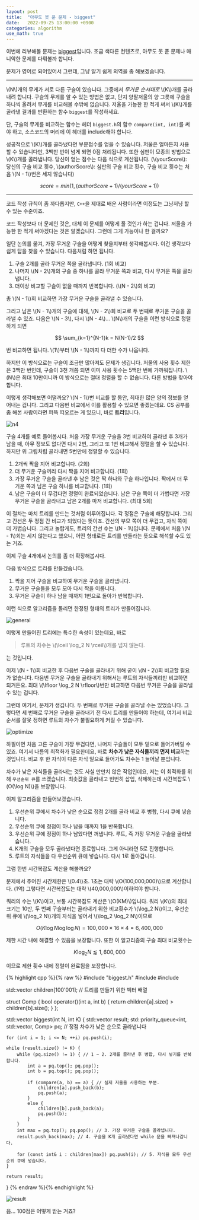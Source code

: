 ```yaml
---
layout: post
title:  "아무도 못 푼 문제 - biggest"
date:   2022-09-25 13:00:00 +0900
categories: algorithm
use_math: true
---
```


이번에 리뷰해볼 문제는 [biggest][q]입니다. 조금 색다른 컨텐츠로, 아무도 못 푼 문제나 매니악한 문제를 다뤄볼까 합니다. 

문제가 영어로 되어있어서 그런데, 그냥 알기 쉽게 의역을 좀 해보겠습니다.

- - -

\\(N\\)개의 무게가 서로 다른 구슬이 있습니다. 그중에서 <em>무거운 순서대로</em> \\(K\\)개를 골라내려 합니다. 구슬의 무게를 알 수 있는 방법은 없고, 단지 양팔저울의 양 그릇에 구슬을 하나씩 올려서 무게를 비교해볼 수밖에 없습니다. 저울을 가능한 한 적게 써서 \\(K\\)개를 골라낸 결과를 반환하는 함수 `biggest`를 작성하세요.

단, 구슬의 무게를 비교하는 함수는 헤더 `biggest.h`의 함수 `compare(int, int)`를 써야 하고, 소스코드의 머리에 이 헤더를 include해야 합니다.

성공적으로 \\(K\\)개를 골라냈다면 부분점수를 얻을 수 있습니다. 저울은 얼마든지 사용할 수 있습니다만, 3백만 번이 넘게 되면 0점 처리됩니다. 또한 심판이 모종의 방법으로 \\(K\\)개를 골라냅니다. 당신이 얻는 점수는 다음 식으로 계산됩니다. (\\(yourScore\\): 당신의 구슬 비교 횟수, \\(authorScore\\): 심판의 구슬 비교 횟수, 구슬 비교 횟수는 처음 \\(N - 1\\)번은 세지 않습니다)

$$ score = min(1, (authorScore + 1) / (yourScore + 1)) $$

- - -

코드 작성 규칙이 좀 까다롭지만, `C++`을 제대로 배운 사람이라면 이정도는 그냥저냥 할 수 있는 수준이죠. 

코드 작성보다 더 문제인 것은, 대체 이 문제를 어떻게 풀 것인가 하는 겁니다. 저울을 가능한 한 적게 써야겠다는 것은 알겠습니다. 그런데 그게 가능이나 한 걸까요?

일단 논의를 옮겨, 가장 무거운 구슬을 어떻게 찾을지부터 생각해봅시다. 이건 생각보다 쉽게 답을 찾을 수 있습니다. 다음처럼 하면 됩니다.

1. 구슬 2개를 골라 무거운 쪽을 골라냅니다. (1회 비교)
2. 나머지 \\(N - 2\\)개의 구슬 중 하나를 골라 무거운 쪽과 비교, 다시 무거운 쪽을 골라냅니다.
3. 더이상 비교할 구슬이 없을 때까지 반복합니다. (\\(N - 2\\)회 비교)

총 \\(N - 1\\)회 비교하면 가장 무거운 구슬을 골라낼 수 있습니다.

그리고 남은 \\(N - 1\\)개의 구슬에 대해, \\(N - 2\\)회 비교로 두 번째로 무거운 구슬을 골라낼 수 있죠.
다음은 \\(N - 3\\), 다시 \\(N - 4\\)... \\(N\\)개의 구슬을 이런 방식으로 정렬하게 되면

$$ \sum_{k=1}^{N-1}k = N(N-1)/2 $$

번 비교하면 됩니다. \\(1\\)부터 \\(N - 1\\)까지 다 더한 수가 나옵니다.

하지만 이 방식으로는 구슬이 조금만 많아져도 문제가 생깁니다. 저울의 사용 횟수 제한은 3백만 번인데, 구슬이 3천 개쯤 되면 이미 사용 횟수는 5백만 번에 가까워집니다. \\(N\\)은 최대 10만이니까 이 방식으로는 절대 정렬을 할 수 없습니다. 다른 방법을 찾아야 합니다.

이렇게 생각해보면 어떨까요? \\(N - 1\\)번 비교를 할 동안, 최대한 많은 양의 정보를 얻어내는 겁니다. 그리고 다음번 비교에서 이를 활용할 수 있으면 좋겠는데요. CS 공부를 좀 해본 사람이라면 퍼뜩 떠오르는 게 있으니, 바로 <strong>트리</strong>입니다.

![n4](/assets/images/2022-09-25-biggest/n4.png)

구슬 4개를 예로 들어봅시다. 처음 가장 무거운 구슬을 3번 비교하여 골라낸 후 3개가 남을 때, 아무 정보도 없다면 다시 2번, 그리고 또 1번 비교해서 정렬을 할 수 있습니다. 하지만 위 그림처럼 골라내면 5번만에 정렬할 수 있습니다.

1. 2개씩 짝을 지어 비교합니다. (2회)
2. 더 무거운 구슬끼리 다시 짝을 지어 비교합니다. (1회)
3. 가장 무거운 구슬을 골라낸 후 남은 것은 짝 하나와 구슬 하나입니다. 짝에서 더 무거운 쪽과 남은 구슬 하나를 비교합니다. (1회)
4. 남은 구슬이 더 무겁다면 정렬이 완료되었습니다. 남은 구슬 쪽이 더 가볍다면 가장 무거운 구슬을 골라내고 남은 2개를 마저 비교합니다. (최대 5회)

이 절차는 마치 트리를 만드는 것처럼 이루어집니다. 각 정점은 구슬에 해당합니다. 그리고 간선은 두 정점 간 비교가 되었다는 뜻이죠. 간선의 부모 쪽이 더 무겁고, 자식 쪽이 더 가볍습니다. 그리고 놀랍게도, 트리의 간선 수는 \\(N - 1\\)입니다. 문제에서 처음 \\(N - 1\\)회는 세지 않는다고 했으니, 어떤 형태로든 트리를 만들라는 뜻으로 해석할 수도 있는 거죠.

이제 구슬 4개에서 논의를 좀 더 확장해봅시다.

다음 방식으로 트리를 만들겠습니다.

1. 짝을 지어 구슬을 비교하여 무거운 구슬을 골라냅니다.
2. 무거운 구슬들을 모두 모아 다시 짝을 이룹니다.
3. 무거운 구슬이 하나 남을 때까지 1번으로 돌아가 반복합니다.

이런 식으로 알고리즘을 돌리면 한정된 형태의 트리가 만들어집니다.

![general](/assets/images/2022-09-25-biggest/general.png)

이렇게 만들어진 트리에는 특수한 속성이 있는데요, 바로

> 루트의 차수는 \\(\lceil \log_2 N \rceil\\)개를 넘지 않는다.

는 것입니다.

이제 \\(N - 1\\)회 비교한 후 다음번 구슬을 골라내기 위해 굳이 \\(N - 2\\)회 비교할 필요가 없습니다. 다음번 무거운 구슬을 골라내기 위해서는 루트의 자식들끼리만 비교하면 되거든요. 최대 \\(\lfloor \log_2 N \rfloor\\)번만 비교하면 다음번 무거운 구슬을 골라낼 수 있는 겁니다.

그런데 여기서, 문제가 생깁니다. 두 번째로 무거운 구슬을 골라낼 수는 있었습니다. 그렇다면 세 번째로 무거운 구슬을 골라내기 전 다시 트리를 만들어야 하는데, 여기서 비교 순서를 잘못 정하면 루트의 차수가 불필요하게 커질 수 있습니다.

![optimize](/assets/images/2022-09-25-biggest/optimize.png)

하필이면 처음 고른 구슬이 가장 무겁다면, 나머지 구슬들이 모두 밑으로 들어가버릴 수 있죠. 여기서 나름의 최적화가 필요한데요, 바로 <strong>차수가 낮은 자식들끼리 먼저 비교</strong>하는 것입니다. 비교 후 한 자식이 다른 자식 밑으로 들어가도 차수는 1 늘어날 뿐입니다.

차수가 낮은 자식들을 골라내는 것도 사실 만만치 않은 작업인데요, 저는 이 최적화를 위해 `우선순위 큐`를 쓰겠습니다. 최솟값을 골라내고 빈번히 삽입, 삭제하는데 시간복잡도 \\(O(\log N)\\)을 보장합니다.

이제 알고리즘을 만들어보겠습니다.

1. 우선순위 큐에서 차수가 낮은 순으로 정점 2개를 골라 비교 후 병합, 다시 큐에 넣습니다.
2. 우선순위 큐에 정점이 하나 남을 때까지 1을 반복합니다.
3. 우선순위 큐에 정점이 하나 남았다면 꺼냅니다. 루트, 즉 가장 무거운 구슬을 골라냈습니다.
4. K개의 구슬을 모두 골라냈다면 종료합니다. 그게 아니라면 5로 진행합니다.
5. 루트의 자식들을 다 우선순위 큐에 넣습니다. 다시 1로 돌아갑니다.

그럼 한번 시간복잡도 계산을 해볼까요?

문제에서 주어진 시간제한은 \\(0.4\\)초. 1초는 대략 \\(O(100,000,000)\\)으로 계산합니다. (1억) 그렇다면 시간복잡도는 대략 \\(40,000,000\\)이하여야 합니다.

쿼리의 수는 \\(K\\)이고, 보통 시간복잡도 계산은 \\(O(KM)\\)입니다. 쿼리 \\(K\\)의 최대 크기는 10만, 두 번째 구슬부터는 골라내기 위한 비교횟수가 \\(\log_2 N\\)이고, 우선순위 큐에 \\(\log_2 N\\)개의 자식을 넣어서 \\(\log_2 \log_2 N\\)이므로

$$ O(K\log N \log \log N) = 100,000 \times 16 \times 4 = 6,400,000 $$

제한 시간 내에 해결할 수 있음을 보장합니다. 또한 이 알고리즘의 구슬 최대 비교횟수는

$$ K \log_2 N \lessapprox 1,600,000 $$ 

이므로 제한 횟수 내에 정렬이 완료됨을 보장합니다.

{% highlight cpp %}{% raw %}
#include "biggest.h"
#include <vector>
#include <queue>

std::vector<int> children[100'001]; // 트리를 만들기 위한 벡터 배열

struct Comp {
	bool operator()(int a, int b) {
		return children[a].size() > children[b].size();
	}
};

std::vector<int> biggest(int N, int K) {
	std::vector<int> result;
	std::priority_queue<int, std::vector<int>, Comp> pq; // 정점 차수가 낮은 순으로 골라냅니다

	for (int i = 1; i <= N; ++i) pq.push(i);

	while (result.size() != K) {
		while (pq.size() != 1) { // 1 ~ 2. 2개를 골라낸 후 병합, 다시 넣기를 반복합니다. 
			int a = pq.top(); pq.pop();
			int b = pq.top(); pq.pop();

			if (compare(a, b) == a) { // 실제 저울을 사용하는 부분.
				children[a].push_back(b);
				pq.push(a);
			}
			else {
				children[b].push_back(a);
				pq.push(b);
			}
		}
		int max = pq.top(); pq.pop(); // 3. 가장 무거운 구슬을 골라냅니다.
		result.push_back(max); // 4. 구슬을 K개 골라냈다면 while 문을 빠져나갑니다.

		for (const int& i : children[max]) pq.push(i); // 5. 자식을 모두 우선순위 큐에 넣습니다.
	}

	return result;
}
{% endraw %}{% endhighlight %}

![result](/assets/images/2022-09-25-biggest/result.png)

음... 100점은 어떻게 받는 거죠?

[q]:https://www.acmicpc.net/problem/24324